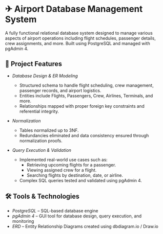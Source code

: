 # ✈ Airport Database Management System

A fully functional relational database system designed to manage various aspects of airport operations including flight schedules, passenger details, crew assignments, and more. Built using PostgreSQL and managed with pgAdmin 4.

## 📌 Project Features

- *Database Design & ER Modeling*
  - Structured schema to handle flight scheduling, crew management, passenger records, and airport logistics.
  - Entities include Flights, Passengers, Crew, Airlines, Terminals, and more.
  - Relationships mapped with proper foreign key constraints and referential integrity.

- *Normalization*
  - Tables normalized up to 3NF.
  - Redundancies eliminated and data consistency ensured through normalization proofs.

- *Query Execution & Validation*
  - Implemented real-world use cases such as:
    - Retrieving upcoming flights for a passenger.
    - Viewing assigned crew for a flight.
    - Searching flights by destination, date, or airline.
  - Complex SQL queries tested and validated using pgAdmin 4.

## 🛠 Tools & Technologies

- *PostgreSQL* – SQL-based database engine
- *pgAdmin 4* – GUI tool for database design, query execution, and monitoring
- *ERD* – Entity Relationship Diagrams created using dbdiagram.io / Draw.io
